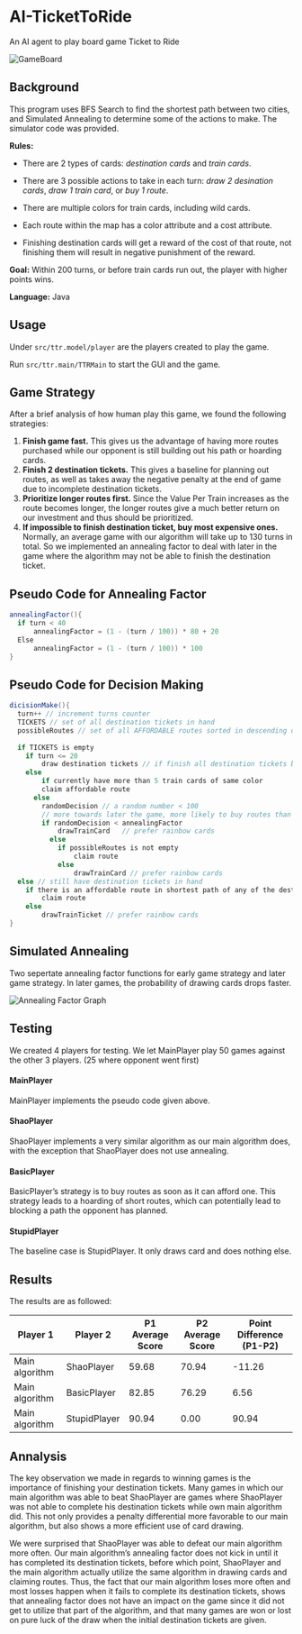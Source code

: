 # AI-TicketToRide
An AI agent to play board game Ticket to Ride

![GameBoard](https://raw.githubusercontent.com/ss2cp/AI_HW3/master/ScreenShot.png)

## Background
This program uses BFS Search to find the shortest path between two cities, and Simulated Annealing to determine some of the actions to make. The simulator code was provided.

**Rules:** 

- There are 2 types of cards: *destination cards* and *train cards*. 

- There are 3 possible actions to take in each turn: *draw 2 desination cards*, *draw 1 train card*, or *buy 1 route*. 

- There are multiple colors for train cards, including wild cards. 

- Each route within the map has a color attribute and a cost attribute. 

- Finishing destination cards will get a reward of the cost of that route, not finishing them will result in negative punishment of the reward. 

**Goal:** Within 200 turns, or before train cards run out, the player with higher points wins.

**Language:** Java

## Usage
Under `src/ttr.model/player` are the players created to play the game.

Run `src/ttr.main/TTRMain` to start the GUI and the game.

## Game Strategy
After a brief analysis of how human play this game, we found the following strategies:

1. **Finish game fast.** This gives us the advantage of having more routes purchased while our opponent is still building out his path or hoarding cards.
2. **Finish 2 destination tickets.** This gives a baseline for planning out routes, as well as takes away the negative penalty at the end of game due to incomplete destination tickets.
3. **Prioritize longer routes first.** Since the Value Per Train increases as the route becomes longer, the longer routes give a much better return on our investment and thus should be prioritized.
4. **If impossible to finish destination ticket, buy most expensive ones.** Normally, an average game with our algorithm will take up to 130 turns in total. So we implemented an annealing factor to deal with later in the game where the algorithm may not be able to finish the destination ticket.

## Pseudo Code for Annealing Factor
```java
annealingFactor(){
  if turn < 40
	  annealingFactor = (1 - (turn / 100)) * 80 + 20
  Else
	  annealingFactor = (1 - (turn / 100)) * 100
}
```
## Pseudo Code for Decision Making
```java
dicisionMake(){
  turn++ // increment turns counter
  TICKETS // set of all destination tickets in hand
  possibleRoutes // set of all AFFORDABLE routes sorted in descending cost order
  
  if TICKETS is empty
  	if turn <= 20
  		draw destination tickets // if finish all destination tickets before 20th turn, draw another 2
  	else
  		if currently have more than 5 train cards of same color
        claim affordable route
      else
        randomDecision // a random number < 100
        // more towards later the game, more likely to buy routes than drawing cards
        if randomDecision < annealingFactor
  		    drawTrainCard	// prefer rainbow cards
  		  else
  		    if possibleRoutes is not empty
  			    claim route
  		    else
  			    drawTrainCard // prefer rainbow cards
  else // still have destination tickets in hand
  	if there is an affordable route in shortest path of any of the destination tickets
  		claim route
  	else
  		drawTrainTicket // prefer rainbow cards
}
```
## Simulated Annealing
Two sepertate annealing factor functions for early game strategy and later game strategy. In later games, the probability of drawing cards drops faster. 

![Annealing Factor Graph](https://raw.githubusercontent.com/ss2cp/AI_HW3/master/imgs/annealing.png)

## Testing
We created 4 players for testing. We let MainPlayer play 50 games against the other 3 players. (25 where opponent went first)
#### MainPlayer
MainPlayer implements the pseudo code given above.
#### ShaoPlayer
ShaoPlayer implements a very similar algorithm as our main algorithm does, with the exception that ShaoPlayer does not use annealing.
#### BasicPlayer
BasicPlayer’s strategy is to buy routes as soon as it can afford one. This strategy leads to a hoarding of short routes, which can potentially lead to blocking a path the opponent has planned.
#### StupidPlayer
The baseline case is StupidPlayer. It only draws card and does nothing else. 

## Results
The results are as followed:

| Player 1  | Player 2 |P1 Average Score|P2 Average Score|Point Difference (P1-P2)|
| ------------- | ------------- | ------------- | ------------- |------------- |
| Main algorithm  | ShaoPlayer  |59.68|70.94|-11.26|
| Main algorithm  | BasicPlayer |82.85|76.29|6.56|
| Main algorithm  | StupidPlayer|90.94|0.00|90.94|

## Annalysis

The key observation we made in regards to winning games is the importance of finishing your destination tickets. Many games in which our main algorithm was able to beat ShaoPlayer are games where ShaoPlayer was not able to complete his destination tickets while own main algorithm did. This not only provides a penalty differential more favorable to our main algorithm, but also shows a more efficient use of card drawing.

We were surprised that ShaoPlayer was able to defeat our main algorithm more often. Our main algorithm’s annealing factor does not kick in until it has completed its destination tickets, before which point, ShaoPlayer and the main algorithm actually utilize the same algorithm in drawing cards and claiming routes. Thus, the fact that our main algorithm loses more often and most losses happen when it fails to complete its destination tickets, shows that annealing factor does not have an impact on the game since it did not get to utilize that part of the algorithm, and that many games are won or lost on pure luck of the draw when the initial destination tickets are given.




